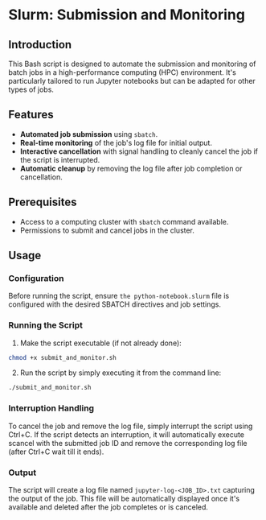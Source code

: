 # Slurm: Submission and Monitoring

## Introduction

This Bash script is designed to automate the submission and monitoring of batch jobs in a high-performance computing (HPC) environment. 
It's particularly tailored to run Jupyter notebooks but can be adapted for other types of jobs.

## Features

- **Automated job submission** using `sbatch`.
- **Real-time monitoring** of the job's log file for initial output.
- **Interactive cancellation** with signal handling to cleanly cancel the job if the script is interrupted.
- **Automatic cleanup** by removing the log file after job completion or cancellation.

## Prerequisites

- Access to a computing cluster with `sbatch` command available.
- Permissions to submit and cancel jobs in the cluster.

## Usage

### Configuration
Before running the script, ensure `the python-notebook.slurm` file is configured with the desired SBATCH directives and job settings.

### Running the Script

1. Make the script executable (if not already done):
```bash
chmod +x submit_and_monitor.sh
```

2. Run the script by simply executing it from the command line:
```bash
./submit_and_monitor.sh
```

### Interruption Handling
To cancel the job and remove the log file, simply interrupt the script using Ctrl+C.
If the script detects an interruption, it will automatically execute scancel with the submitted job ID and remove the corresponding log file (after Ctrl+C wait till it ends).

### Output
The script will create a log file named `jupyter-log-<JOB_ID>.txt` capturing the output of the job. 
This file will be automatically displayed once it's available and deleted after the job completes or is canceled.

